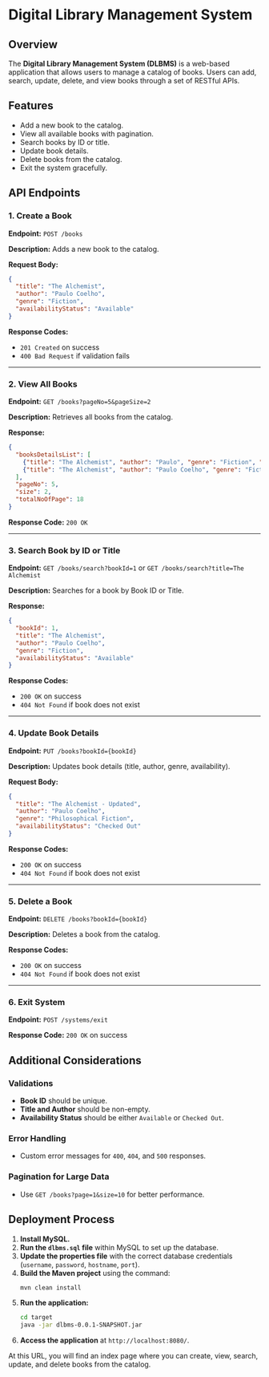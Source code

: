 # Digital Library Management System

## Overview
The **Digital Library Management System (DLBMS)** is a web-based application that allows users to manage a catalog of books. Users can add, search, update, delete, and view books through a set of RESTful APIs.

## Features
- Add a new book to the catalog.
- View all available books with pagination.
- Search books by ID or title.
- Update book details.
- Delete books from the catalog.
- Exit the system gracefully.

## API Endpoints

### 1. Create a Book
**Endpoint:** `POST /books`

**Description:** Adds a new book to the catalog.

**Request Body:**
```json
{
  "title": "The Alchemist",
  "author": "Paulo Coelho",
  "genre": "Fiction",
  "availabilityStatus": "Available"
}
```
**Response Codes:**
- `201 Created` on success
- `400 Bad Request` if validation fails

---

### 2. View All Books
**Endpoint:** `GET /books?pageNo=5&pageSize=2`

**Description:** Retrieves all books from the catalog.

**Response:**
```json
{
  "booksDetailsList": [
    {"title": "The Alchemist", "author": "Paulo", "genre": "Fiction", "availabilityStatus": "CheckedOut"},
    {"title": "The Alchemist", "author": "Paulo Coelho", "genre": "Fiction", "availabilityStatus": "Available"}
  ],
  "pageNo": 5,
  "size": 2,
  "totalNoOfPage": 18
}
```
**Response Code:** `200 OK`

---

### 3. Search Book by ID or Title
**Endpoint:** `GET /books/search?bookId=1` or `GET /books/search?title=The Alchemist`

**Description:** Searches for a book by Book ID or Title.

**Response:**
```json
{
  "bookId": 1,
  "title": "The Alchemist",
  "author": "Paulo Coelho",
  "genre": "Fiction",
  "availabilityStatus": "Available"
}
```
**Response Codes:**
- `200 OK` on success
- `404 Not Found` if book does not exist

---

### 4. Update Book Details
**Endpoint:** `PUT /books?bookId={bookId}`

**Description:** Updates book details (title, author, genre, availability).

**Request Body:**
```json
{
  "title": "The Alchemist - Updated",
  "author": "Paulo Coelho",
  "genre": "Philosophical Fiction",
  "availabilityStatus": "Checked Out"
}
```
**Response Codes:**
- `200 OK` on success
- `404 Not Found` if book does not exist

---

### 5. Delete a Book
**Endpoint:** `DELETE /books?bookId={bookId}`

**Description:** Deletes a book from the catalog.

**Response Codes:**
- `200 OK` on success
- `404 Not Found` if book does not exist

---

### 6. Exit System
**Endpoint:** `POST /systems/exit`

**Response Code:** `200 OK` on success

## Additional Considerations
### Validations
- **Book ID** should be unique.
- **Title and Author** should be non-empty.
- **Availability Status** should be either `Available` or `Checked Out`.

### Error Handling
- Custom error messages for `400`, `404`, and `500` responses.

### Pagination for Large Data
- Use `GET /books?page=1&size=10` for better performance.

## Deployment Process
1. **Install MySQL.**
2. **Run the `dlbms.sql` file** within MySQL to set up the database.
3. **Update the properties file** with the correct database credentials (`username`, `password`, `hostname`, `port`).
4. **Build the Maven project** using the command:
   ```sh
   mvn clean install
   ```
5. **Run the application:**
   ```sh
   cd target
   java -jar dlbms-0.0.1-SNAPSHOT.jar
   ```
6. **Access the application** at `http://localhost:8080/`.

At this URL, you will find an index page where you can create, view, search, update, and delete books from the catalog.


